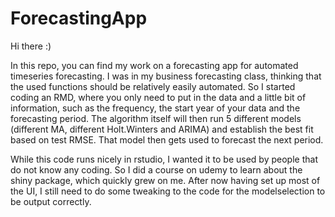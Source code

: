 # ForecastingApp
Hi there :)

In this repo, you can find my work on a forecasting app for automated timeseries forecasting.
I was in my business forecasting class, thinking that the used functions should be relatively easily automated.
So I started coding an RMD, where you only need to put in the data and a little bit of information, such as the frequency, the start year of your data and the forecasting period.
The algorithm itself will then run 5 different models (different MA, different Holt.Winters and ARIMA) and establish the best fit based on test RMSE.
That model then gets used to forecast the next period.

While this code runs nicely in rstudio, I wanted it to be used by people that do not know any coding. So I did a course on udemy to learn about the shiny package, which quickly grew on me.
After now having set up most of the UI, I still need to do some tweaking to the code for the modelselection to be output correctly.
